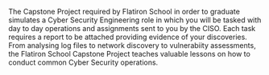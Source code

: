 The Capstone Project required by Flatiron School in order to graduate simulates a Cyber Security Engineering role in which you will be tasked with day to day operations and assignments sent to you by the CISO. Each task requires a report to be attached providing evidence of your discoveries. From analysing log files to network discovery to vulnerabiity assessments, the Flatiron School Capstone Project teaches valuable lessons on how to conduct common Cyber Security operations.

